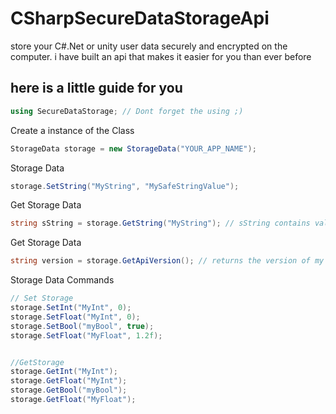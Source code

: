 # CSharpSecureDataStorageApi
store your C#.Net or unity user data securely and encrypted on the computer. i have built an api that makes it easier for you than ever before 

## here is a little guide for you
```csharp
using SecureDataStorage; // Dont forget the using ;)
```

Create a instance of the Class
```csharp
StorageData storage = new StorageData("YOUR_APP_NAME"); 
```

Storage Data
```csharp
storage.SetString("MyString", "MySafeStringValue");
```

Get Storage Data
```csharp
string sString = storage.GetString("MyString"); // sString contains value "MySafeStringValue"
```

Get Storage Data
```csharp
string version = storage.GetApiVersion(); // returns the version of my Api
```

Storage Data Commands
```csharp
// Set Storage
storage.SetInt("MyInt", 0);
storage.SetFloat("MyInt", 0);
storage.SetBool("myBool", true);
storage.SetFloat("MyFloat", 1.2f);


//GetStorage
storage.GetInt("MyInt");
storage.GetFloat("MyInt");
storage.GetBool("myBool");
storage.GetFloat("MyFloat");
```

